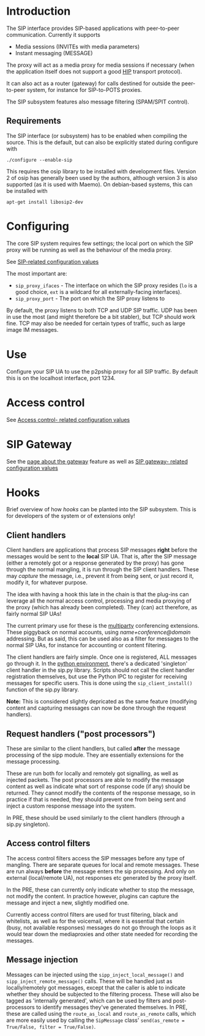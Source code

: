 # Introduction #

The SIP interface provides SIP-based applications with peer-to-peer communication. Currently it supports

  * Media sessions (INVITEs with media parameters)
  * Instant messaging (MESSAGE)

The proxy will act as a media proxy for media sessions if necessary (when the application itself does not support a good [HIP](HIP.md) transport protocol).

It can also act as a router (gateway) for calls destined for outside the peer-to-peer system, for instance for SIP-to-POTS proxies.

The SIP subsystem features also message filtering (SPAM/SPIT control).

## Requirements ##

The SIP interface (or subsystem) has to be enabled when compiling the source. This is the default, but can also be explicitly stated during configure with
```
./configure --enable-sip 
```

This requires the osip library to be installed with development files. Version 2 of osip has generally been used by the authors, although version 3 is also supported (as it is used with Maemo). On debian-based systems, this can be installed with
```
apt-get install libosip2-dev
```

# Configuring #

The core SIP system requires few settings; the local port on which the SIP proxy will be running as well as the behaviour of the media proxy.

See [SIP-related configuration values](Configuration#SIP.md)

The most important are:

  * `sip_proxy_ifaces` - The interface on which the SIP proxy resides (`lo` is a good choice, `ext` is a wildcard for all externally-facing interfaces).
  * `sip_proxy_port` - The port on which the SIP proxy listens to

By default, the proxy listens to both TCP and UDP SIP traffic. UDP has been in use the most (and might therefore be a bit stabler), but TCP should work fine. TCP may also be needed for certain types of traffic, such as large image IM messages.

# Use #

Configure your SIP UA to use the p2pship proxy for all SIP traffic. By default this is on the localhost interface, port 1234.

# Access control #

See [Access control- related configuration values](Configuration#Access_Control.md)

# SIP Gateway #

See the [page about the gateway](SIPGateway.md) feature as well as [SIP gateway- related configuration values](Configuration#Gateway.md)

# Hooks #

Brief overview of how _hooks_ can be planted into the SIP subsystem. This is for developers of the system or of extensions only!

## Client handlers ##

Client handlers are applications that process SIP messages **right** before the messages would be sent to the **local** SIP UA.  That is, after the SIP message (either a remotely got or a response generated by the proxy) has gone through the normal mangling, it is run through the SIP client handlers.  These may _capture_ the message, i.e., prevent it from being sent, or just record it, modify it, for whatever purpose.

The idea with having a hook this late in the chain is that the plug-ins can leverage all the normal access control, processing and media proxying of the proxy (which has already been completed). They (can) act therefore, as fairly normal SIP UAs!

The current primary use for these is the [multiparty](Multiparty.md) conferencing extensions. These piggyback on normal accounts, using _name+conference@domain_ addressing. But as said, this can be used also as a filter for messages to the normal SIP UAs, for instance for accounting or content filtering.

The client handlers are fairly simple. Once one is registered, ALL messages go through it. In the [python environment](PRE.md), there's a dedicated 'singleton' client handler in the sip.py library. Scripts should not call the client handler registration themselves, but use the Python IPC to register for receiving messages for specific users. This is done using the `sip_client_install()` function of the sip.py library.

**Note:** This is considered slightly depricated as the same feature (modifying content and capturing messages can now be done through the request handlers).

## Request handlers ("post processors") ##

These are similar to the client handlers, but called **after** the message processing of the sipp module. They are essentially extensions for the message processing.

These are run both for locally and remotely got signalling, as well as injected packets. The post processors are able to modify the message content as well as indicate what sort of response code (if any) should be returned. They cannot modify the contents of the response message, so in practice if that is needed, they should prevent one from being sent and inject a custom response message into the system.

In PRE, these should be used similarly to the client handlers (through a sip.py singleton).

## Access control filters ##

The access control filters access the SIP messages before any type of mangling. There are separate queues for local and remote messages. These are run always **before** the message enters the sip processing. And only on external (local/remote UA), not responses etc generated by the proxy itself.

In the PRE, these can currently only indicate whether to stop the message, not modify the content. In practice however, plugins can capture the message and inject a new, slightly modified one.

Currently access control filters are used for trust filtering, black and whitelists, as well as for the voicemail, where it is essential that certain (busy, not available responses) messages do not go through the loops as it would tear down the mediaproxies and other state needed for recording the messages.

## Message injection ##

Messages can be injected using the `sipp_inject_local_message()` and `sipp_inject_remote_message()` calls. These will be handled just as locally/remotely got messages, except that the caller is able to indicate whether they should be subjected to the filtering process. These will also be tagged as 'internally generated', which can be used by filters and post-processors to identify messages they've generated themselves. In PRE, these are called using the `route_as_local` and `route_as_remote` calls, which are more easily used by calling the `SipMessage` class' `send(as_remote = True/False, filter = True/False)`.